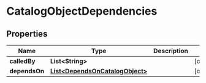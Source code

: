 
# CatalogObjectDependencies

## Properties
Name | Type | Description | Notes
------------ | ------------- | ------------- | -------------
**calledBy** | **List&lt;String&gt;** |  |  [optional]
**dependsOn** | [**List&lt;DependsOnCatalogObject&gt;**](DependsOnCatalogObject.md) |  |  [optional]



